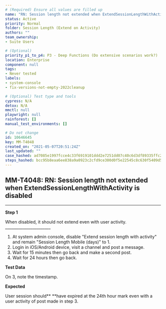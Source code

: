 ```yaml
---
# (Required) Ensure all values are filled up
name: "RN: Session length not extended when ExtendSessionLengthWithActivity is disabled"
status: Active
priority: Normal
folder: Session Length (Extend on Activity)
authors: ""
team_ownership: 
- Suite Users

# (Optional)
priority_p1_to_p4: P3 - Deep Functions (Do extensive scenarios work?)
location: Enterprise
component: null
tags: 
- Never tested
labels: 
- system-console
- fix-versions-not-empty-2022cleanup

# (Optional) Test type and tools
cypress: N/A
detox: N/A
mmctl: null
playwright: null
rainforest: []
manual_test_environments: []

# Do not change
id: 10646645
key: MM-T4048
created_on: "2021-05-07T20:51:24Z"
last_updated: ""
case_hashed: ad7085e1997fcce4c33f6919101ddd2e7251dd07c40c6d3df89335ffc21caff015c10a905e9e27f105d74b97350f55d9
steps_hashed: bcc95b8eaa6ee838a9a0923c2cfd9ce300d0f5e22545c8c630f5409d5aa90da21a5439cb3d77cf6feab12b070d9e09dc
---
```


<!-- (Auto-generated) Based on frontmatter's "key" and "name" -->

## MM-T4048: RN: Session length not extended when ExtendSessionLengthWithActivity is disabled

---

**Step 1**

When disabled, it should not extend even with user activity.\
\_\_\_\_\_\_\_\_\_\_\_\_\_\_\_\_\_\_\_\_\_\_\_

1. At system admin console, disable "Extend session length with activity" and remain "Session Length Mobile (days)" to 1.
2. Login in iOS/Android device, visit a channel and post a message.
3. Wait for 15 minutes then go back and make a second post.
4. Wait for 24 hours then go back.

**Test Data**

On 3, note the timestamp.

**Expected**

User session should\*\* \*\*have expired at the 24th hour mark even with a user activity of post made in step 3.
